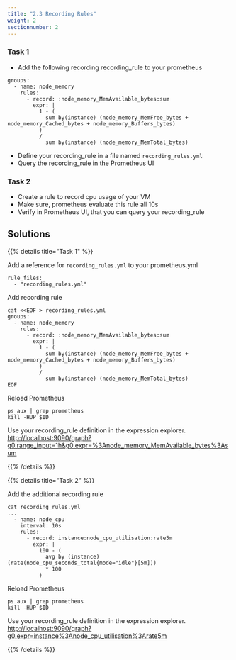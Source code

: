 ```yaml
---
title: "2.3 Recording Rules"
weight: 2
sectionnumber: 2
---
```


### Task 1

* Add the following recording recording_rule to your prometheus

```
groups:
  - name: node_memory
    rules:
      - record: :node_memory_MemAvailable_bytes:sum
        expr: |
          1 - (
            sum by(instance) (node_memory_MemFree_bytes + node_memory_Cached_bytes + node_memory_Buffers_bytes)
          )
          /
            sum by(instance) (node_memory_MemTotal_bytes)
```

* Define your recording_rule in a file named `recording_rules.yml`
* Query the recording_rule in the Prometheus UI

### Task 2

* Create a rule to record cpu usage of your VM
* Make sure, prometheus evaluate this rule all 10s
* Verify in Prometheus UI, that you can query your recording_rule

## Solutions

{{% details title="Task 1" %}}

Add a reference for `recording_rules.yml` to your prometheus.yml

```
rule_files:
  - "recording_rules.yml"
```

Add recording rule
```
cat <<EOF > recording_rules.yml
groups:
  - name: node_memory
    rules:
      - record: :node_memory_MemAvailable_bytes:sum
        expr: |
          1 - (
            sum by(instance) (node_memory_MemFree_bytes + node_memory_Cached_bytes + node_memory_Buffers_bytes)
          )
          /
            sum by(instance) (node_memory_MemTotal_bytes)
EOF
```

Reload Prometheus
```
ps aux | grep prometheus
kill -HUP $ID
```

Use your recording_rule definition in the expression explorer.
<http://localhost:9090/graph?g0.range_input=1h&g0.expr=%3Anode_memory_MemAvailable_bytes%3Asum>

{{% /details %}}

{{% details title="Task 2" %}}

Add the additional recording rule
```
cat recording_rules.yml
...
  - name: node_cpu
    interval: 10s
    rules:
      - record: instance:node_cpu_utilisation:rate5m
        expr: |
          100 - (
            avg by (instance) (rate(node_cpu_seconds_total{mode="idle"}[5m]))
            * 100
          )
```

Reload Prometheus
```
ps aux | grep prometheus
kill -HUP $ID
```

Use your recording_rule definition in the expression explorer.
<http://localhost:9090/graph?g0.expr=instance%3Anode_cpu_utilisation%3Arate5m>

{{% /details %}}

